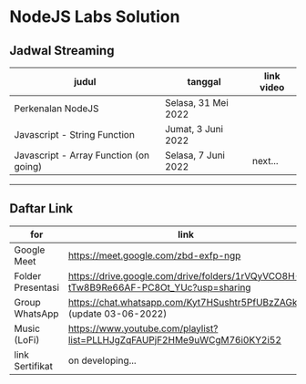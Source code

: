 # NodeJS Labs Solution

## Jadwal Streaming

| judul                                  | tanggal             | link video |
| -------------------------------------- | ------------------- | ---------- |
| Perkenalan NodeJS                      | Selasa, 31 Mei 2022 |            |
| Javascript - String Function           | Jumat, 3 Juni 2022  |            |
| Javascript - Array Function (on going) | Selasa, 7 Juni 2022 | next...    |

---

## Daftar Link

| for               | link                                                                                 |
| ----------------- | ------------------------------------------------------------------------------------ |
| Google Meet       | https://meet.google.com/zbd-exfp-ngp                                                 |
| Folder Presentasi | https://drive.google.com/drive/folders/1rVQyVCO8H-tTw8B9Re66AF-PC8Ot_YUc?usp=sharing |
| Group WhatsApp    | https://chat.whatsapp.com/Kyt7HSushtr5PfUBzZAGkX (update 03-06-2022)                 |
| Music (LoFi)      | https://www.youtube.com/playlist?list=PLLHJgZqFAUPjF2HMe9uWCgM76i0KY2i52             |
| link Sertifikat   | on developing...                                                                     |
